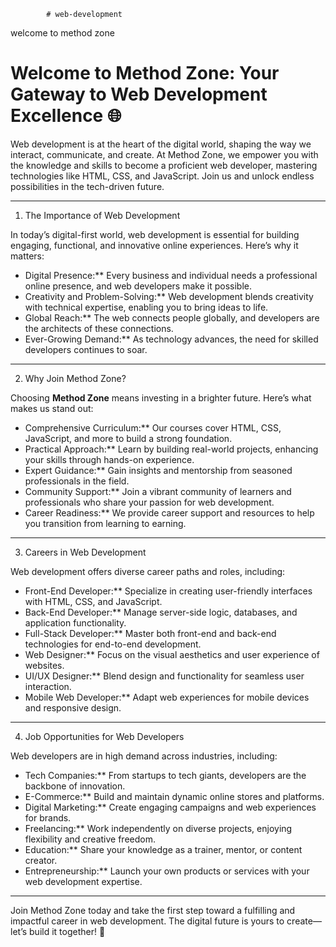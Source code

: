             # web-development
  welcome to method zone

  # Welcome to Method Zone: Your Gateway to Web Development Excellence 🌐

Web development is at the heart of the digital world, shaping the way we interact, communicate, and create. At Method Zone, we empower you with the knowledge and skills to become a proficient web developer, mastering technologies like HTML, CSS, and JavaScript. Join us and unlock endless possibilities in the tech-driven future.

---

1. The Importance of Web Development

In today’s digital-first world, web development is essential for building engaging, functional, and innovative online experiences. Here’s why it matters:

- Digital Presence:** Every business and individual needs a professional online presence, and web developers make it possible.
- Creativity and Problem-Solving:** Web development blends creativity with technical expertise, enabling you to bring ideas to life.
- Global Reach:** The web connects people globally, and developers are the architects of these connections.
- Ever-Growing Demand:** As technology advances, the need for skilled developers continues to soar.

---

 2. Why Join Method Zone?

Choosing **Method Zone** means investing in a brighter future. Here’s what makes us stand out:

- Comprehensive Curriculum:** Our courses cover HTML, CSS, JavaScript, and more to build a strong foundation.
- Practical Approach:** Learn by building real-world projects, enhancing your skills through hands-on experience.
- Expert Guidance:** Gain insights and mentorship from seasoned professionals in the field.
- Community Support:** Join a vibrant community of learners and professionals who share your passion for web development.
- Career Readiness:** We provide career support and resources to help you transition from learning to earning.

---

 3. Careers in Web Development

Web development offers diverse career paths and roles, including:

- Front-End Developer:** Specialize in creating user-friendly interfaces with HTML, CSS, and JavaScript.
- Back-End Developer:** Manage server-side logic, databases, and application functionality.
- Full-Stack Developer:** Master both front-end and back-end technologies for end-to-end development.
- Web Designer:** Focus on the visual aesthetics and user experience of websites.
- UI/UX Designer:** Blend design and functionality for seamless user interaction.
- Mobile Web Developer:** Adapt web experiences for mobile devices and responsive design.

---

 4. Job Opportunities for Web Developers

Web developers are in high demand across industries, including:

- Tech Companies:** From startups to tech giants, developers are the backbone of innovation.
- E-Commerce:** Build and maintain dynamic online stores and platforms.
- Digital Marketing:** Create engaging campaigns and web experiences for brands.
- Freelancing:** Work independently on diverse projects, enjoying flexibility and creative freedom.
- Education:** Share your knowledge as a trainer, mentor, or content creator.
- Entrepreneurship:** Launch your own products or services with your web development expertise.

---

Join Method Zone today and take the first step toward a fulfilling and impactful career in web development. The digital future is yours to create—let’s build it together! 🚀

